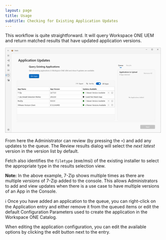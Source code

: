```yaml
---
layout: page
title: Usage
subtitle: Checking for Existing Application Updates
---
```


This workflow is quite straightforward. It will query Workspace ONE UEM and return matched results that have updated application versions.

![Alt text](../images/image7.png?raw=true "Image")

From here the Administrator can review (by pressing the `+`) and add any updates to the queue. The Review results dialog will select the _next latest_ version in the version list by default. 

Fetch also identifies the `filetype` (exe/msi) of the existing installer to select the appropriate type in the results selection view. 

**Note:** In the above example, 7-Zip shows multiple times as there are multiple _versions_ of 7-Zip added to the console. This allows Administrators to add and view updates when there is a use case to have multiple versions of an App in the Console.

ℹ️ Once you have added an application to the queue, you can right-click on the Application entry and either remove it from the queued items or edit the default Configuration Parameters used to create the application in the Workspace ONE Catalog.

When editing the application configuration, you can edit the available options by clicking the edit button next to the entry.
